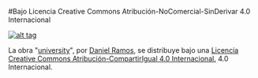 #Bajo Licencia Creative Commons Atribución-NoComercial-SinDerivar 4.0 Internacional

[![alt tag](https://i.creativecommons.org/l/by-sa/4.0/88x31.png)](http://creativecommons.org/licenses/by-sa/4.0/)

La obra "[university](https://github.com/DanielRamosAcosta/university)", por [Daniel Ramos](https://www.facebook.com/danielramosacosta), se distribuye bajo una [Licencia Creative Commons Atribución-CompartirIgual 4.0 Internacional.](http://creativecommons.org/licenses/by-sa/4.0/deed.es_ES) 4.0 Internacional.